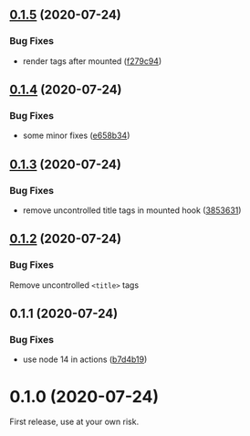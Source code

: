 ## [0.1.5](https://github.com/egoist/vue-head/compare/v0.1.4...v0.1.5) (2020-07-24)


### Bug Fixes

* render tags after mounted ([f279c94](https://github.com/egoist/vue-head/commit/f279c94907532deacbf6f6cdd7d37924534edaf5))



## [0.1.4](https://github.com/egoist/vue-head/compare/v0.1.3...v0.1.4) (2020-07-24)


### Bug Fixes

* some minor fixes ([e658b34](https://github.com/egoist/vue-head/commit/e658b344bf420940cca9d37952cf0363052e790d))



## [0.1.3](https://github.com/egoist/vue-head/compare/v0.1.2...v0.1.3) (2020-07-24)


### Bug Fixes

* remove uncontrolled title tags in mounted hook ([3853631](https://github.com/egoist/vue-head/commit/3853631eccd027842b5817a07324dc9e53e1f4b4))



## [0.1.2](https://github.com/egoist/vue-head/compare/v0.1.1...v0.1.2) (2020-07-24)

### Bug Fixes

Remove uncontrolled `<title>` tags

## 0.1.1 (2020-07-24)


### Bug Fixes

* use node 14 in actions ([b7d4b19](https://github.com/egoist/vue-head/commit/b7d4b197099e40b470f82a60be04810231d461c4))



# 0.1.0 (2020-07-24)


First release, use at your own risk.
